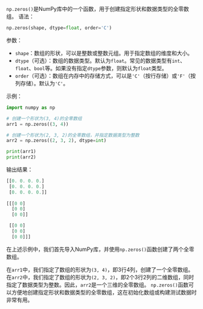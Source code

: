 `np.zeros()`是NumPy库中的一个函数，用于创建指定形状和数据类型的全零数组。
语法：
```python
np.zeros(shape, dtype=float, order='C')
```

参数：
- `shape`：数组的形状，可以是整数或整数元组。用于指定数组的维度和大小。
- `dtype`（可选）：数组的数据类型。默认为`float`。常见的数据类型有`int`、`float`、`bool`等。如果没有指定`dtype`参数，则默认为`float`类型。
- `order`（可选）：数组在内存中的存储方式，可以是`'C'`（按行存储）或`'F'`（按列存储）。默认为`'C'`。

示例：
```python
import numpy as np

# 创建一个形状为(3, 4)的全零数组
arr1 = np.zeros((3, 4))

# 创建一个形状为(2, 3, 2)的全零数组，并指定数据类型为整数
arr2 = np.zeros((2, 3, 2), dtype=int)

print(arr1)
print(arr2)
```

输出结果：
```python
[[0. 0. 0. 0.]
 [0. 0. 0. 0.]
 [0. 0. 0. 0.]]
 
[[[0 0]
  [0 0]
  [0 0]]

 [[0 0]
  [0 0]
  [0 0]]]
```

在上述示例中，我们首先导入NumPy库，并使用`np.zeros()`函数创建了两个全零数组。

在`arr1`中，我们指定了数组的形状为`(3, 4)`，即3行4列，创建了一个全零数组。
在`arr2`中，我们指定了数组的形状为`(2, 3, 2)`，即2个3行2列的二维数组，同时指定了数据类型为整数。因此，`arr2`是一个三维的全零数组。
`np.zeros()`函数可以方便地创建指定形状和数据类型的全零数组，这在初始化数组或构建测试数据时非常有用。
